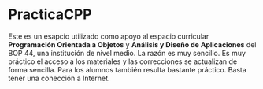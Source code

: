 # PracticaCPP
Este es un esapcio utilizado como apoyo al espacio curricular  **Programación Orientada a Objetos** y  **Análisis y Diseño de Aplicaciones** del BOP 44,  una institución de nivel medio.
La razón es muy sencillo. Es muy práctico el acceso a los materiales y las correcciones se actualizan de forma sencilla.
Para los alumnos también resulta bastante práctico. Basta tener una conección a Internet.




